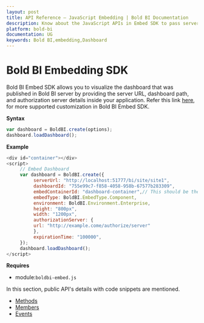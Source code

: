 ```yaml
---
layout: post
title: API Reference – JavaScript Embedding | Bold BI Documentation
description: Know about the JavaScript APIs in Embed SDK to pass server URL, dashboard path, authorization server details for embedding dashboard inside your application.
platform: bold-bi
documentation: UG
keywords: Bold BI,embedding,Dashboard
---
```


# Bold BI Embedding SDK

Bold BI Embed SDK allows you to visualize the dashboard that was published in Bold BI server by providing the server URL, dashboard path, and authorization server details inside your application. Refer this link [here](https://samples.boldbi.com/embed/), for more supported customization in Bold BI Embed SDK.

**Syntax**

```js
var dashboard = BoldBI.create(options);
dashboard.loadDashboard();
```

**Example** 
  
```js   
<div id="container"></div> 
<script> 
     // Embed Dashboard 
     var dashboard = BoldBI.create({
          serverUrl: "http://localhost:51777/bi/site/site1",
          dashboardId: "755e99c7-f858-4058-958b-67577b283309",
          embedContainerId: "dashboard-container",// This should be the container id where you want to embed the dashboard
          embedType: BoldBI.EmbedType.Component,
          environment: BoldBI.Environment.Enterprise,
          height: "800px",
          width: "1200px",
          authorizationServer: {
          url: "http://example.come/authorize/server"
          },
          expirationTime: "100000",     
     });
     dashboard.loadDashboard();
</script>
```
    
**Requires**
     

* module:`boldbi-embed.js`

In this section, public API's details with code snippets are mentioned.

* [Methods](/embedded-bi/javascript-based/api-reference/methods/)
* [Members](/embedded-bi/javascript-based/api-reference/members/)
* [Events](/embedded-bi/javascript-based/api-reference/events/)